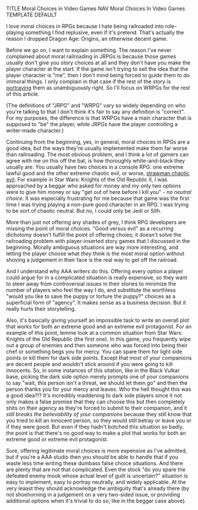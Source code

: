 TITLE Moral Choices in Video Games
NAV Moral Choices In Video Games
TEMPLATE DEFAULT

I love moral choices in RPGs because I hate being railroaded into role-playing something I find replusive, even if it's pretend. That's actually the reason I dropped Dragon Age: Origins, an otherwise decent game.

Before we go on, I want to explain something. The reason I've never complained about moral railroading in JRPGs is because those games usually don't give you story choices at all and they don't have you make the player character at the start. If the game isn't trying to sell the idea that the player character is "me", then I don't mind being forced to guide them to do immoral things. I only complain in that case if the rest of the story is [portraying](/fiction/messages) them as unambiguously right. So I'll focus on WRPGs for the rest of this article.

(The definitions of "JRPG" and "WRPG" vary so widely depending on who you're talking to that I don't think it's fair to say any definition is "correct". For my purposes, the difference is that WRPGs have a main character that is supposed to "be" the player, while JRPGs have the player controlling a writer-made character.)

Continuing from the beginning, yes, in general, moral choices in RPGs are a good idea, but the ways they're usually implemented make them far worse than railroading. The most obvious problem, and I think a lot of gamers can agree with me on this off the bat, is how thoroughly white-and-black they usually are. You usually have two choices in a console RPG: one extreme lawful good and the other extreme chaotic evil, or worse, [strawman chaotic evil](strawman_chaotic_evil). For example in Star Wars: Knights of the Old Republic II, I was approached by a beggar who asked for money and my only two options were to give him money or say "get out of here before I kill you" - *no neutral choice*. It was especially frustrating for me because that game was the first time I was trying playing a non-pure good character in an RPG. I was trying to be sort of chaotic neutral. But no, I could only be Jedi or Sith.

More than just not offering any shades of grey, I think RPG developers are missing the point of moral choices. "Good versus evil" as a recurring dichotomy doesn't fulfill the point of offering choies; it doesn't solve the railroading problem with player-inserted story games that I discussed in the beginning. Morally ambiguous situations are way more interesting, and letting the player choose what *they* think is the most moral option without shoving a judgement in their face is the real way to get off the railroad.

And I understand why AAA writers do this. Offering every option a player could argue for in a complicated situation is really expensive, so they want to steer away from controversial issues in their stories to minimize the number of players who feel the way I do, and substitute the worthless "would you like to save the puppy or torture the puppy?" choices as a superficial form of "agency". It makes sense as a business decision. But it really hurts their storytelling.

Also, it's basically giving yourself an impossible task to write an overall plot that works for both an extreme good and an extreme evil protagonist. For an example of this point, lemme look at a common situation from Star Wars: Knights of the Old Republic (the first one). In this game, you frequently wipe out a group of enemies and then someone who was forced into being their chef or something begs you for mercy. You can spare them for light side points or kill them for dark side points. Except that most of your companions are decent people and wouldn't stick around if you were going to kill innocents. So, in some instances of this sitation, like in the Black Vulkar base, picking the dark side option merely prompts one of your companions to say "wait, this person isn't a threat, we should let them go" and then the person thanks you for your mercy and leaves. Who the hell thought this was a good idea?!? It's incredibly maddening to dark side players since it not only makes a false promise that they can choose this but then completely shits on their agency as they're forced to submit to their companion, and it *still breaks the believability of your companions* because they still know that you tried to kill an innocent person, so they would still betray or leave you or if they were good. But even if they hadn't botched this situation so badly, the point is that there's no good way to make a plot that works for both an extreme good or extreme evil protagonist.

Sure, offering legitimate moral choices is more expensive as I've admitted, but if you're a AAA studio then you should be able to handle that if you waste less time writing these dumbass false choice situations. And there are plenty that are not that complicated. Even the stock "do you spare the defeated enemy mook whose actual level of guilt is uncertain?" situation is easy to implement, easy to portray neutrally, and widely applicable. At the very leaast they should acknowledge the ambiguity that's already there (by not shoehorning in a judgement on a very two-sided issue, or providing additional options when it's trivial to do so, like in the beggar case above).

<!--<p>
Jade Empire tried to do this, by contrasting "the Way of the Open Palm", which is the traditional heroic way of thinking, with "the Way of the Closed Fist", a moral philosophy that is not evil, but says that it is often better to let someone suffer (or even cause them to suffer) so that they learn to solve their own problems and grow stronger from it.
A true, non-strawman follower of the Closed Fist would not give money to beggars and would not do favors for random people around town, but would still risk themselves to take down an evil emperor. I actually would stand by Closed Fist in a few situations (<a href="/protagonism/virtues">virtue of Fecundity</a>). Unfortunately, they completely forgot about the
definition of the Closed Fist philosophy they gave in the beginning and most of the choices designated as Closed Fist are just evil and have nothing to do with the philosophy (eg. you see a lone merchant being mugged by a group of armed thugs and the closed fist choice is to do nothing - what about forcing the thugs to solve their own problems?).
</p><p>
Open Palm versus Closed Fist was a questionable idea for a recurring moral dichotomy in an RPG anyway, since most players will favor Open Palm unilaterally, and since a real Closed Fist follower would probably refuse most RPG quests. But they could have at least avoided strawmanning the Closed Fist side into oblivion in the cases where it does come up.
In the thugs case, how about Closed Fist means killing the thugs and Open Palm means stopping them, but talking to them and finding out that they're poor and unemployed, and then letting them go while only taking their weapons? Or maybe both kill the thugs, but Closed Fist means giving the merchant a weapon once they're defeated and forcing him to do the killing? If he, as is
normal in our culture, has an unreasonably strong aversion to killing, then that is a weakness that he needs to overcome.
</p>
-->
